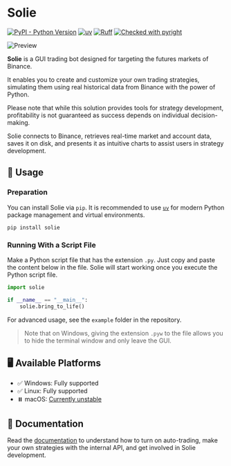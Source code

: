 # Solie

[![PyPI - Python Version](https://img.shields.io/pypi/v/solie)](https://pypi.org/project/solie/)
[![uv](https://img.shields.io/endpoint?url=https://raw.githubusercontent.com/astral-sh/uv/main/assets/badge/v0.json)](https://github.com/astral-sh/uv)
[![Ruff](https://img.shields.io/endpoint?url=https://raw.githubusercontent.com/astral-sh/ruff/main/assets/badge/v2.json)](https://github.com/astral-sh/ruff)
[![Checked with pyright](https://microsoft.github.io/pyright/img/pyright_badge.svg)](https://microsoft.github.io/pyright/)

![Preview](https://github.com/cunarist/solie/assets/66480156/8521df2b-a315-4e00-8963-1db287e0c8ce)

**Solie** is a GUI trading bot designed for targeting the futures markets of Binance.

It enables you to create and customize your own trading strategies, simulating them using real historical data from Binance with the power of Python.

Please note that while this solution provides tools for strategy development, profitability is not guaranteed as success depends on individual decision-making.

Solie connects to Binance, retrieves real-time market and account data, saves it on disk, and presents it as intuitive charts to assist users in strategy development.

## 🛞 Usage

### Preparation

You can install Solie via `pip`. It is recommended to use [`uv`](https://docs.astral.sh/uv/) for modern Python package management and virtual environments.

```shell
pip install solie
```

### Running With a Script File

Make a Python script file that has the extension `.py`. Just copy and paste the content below in the file. Solie will start working once you execute the Python script file.

```python
import solie

if __name__ == "__main__":
    solie.bring_to_life()
```

For advanced usage, see the `example` folder in the repository.

> Note that on Windows, giving the extension `.pyw` to the file allows you to hide the terminal window and only leave the GUI.

## 🖥️ Available Platforms

- ✅ Windows: Fully supported
- ✅ Linux: Fully supported
- ⏸️ macOS: [Currently unstable](https://github.com/cunarist/solie/issues/87)

## 📖 Documentation

Read the [documentation](https://solie-docs.cunarist.com) to understand how to turn on auto-trading, make your own strategies with the internal API, and get involved in Solie development.
